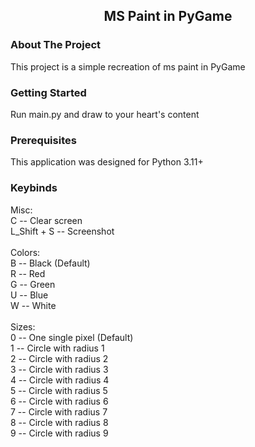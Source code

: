 <!-- TITLE -->
<div align="center">
  <h2 align="center">MS Paint in PyGame</h2>
</div>

<!-- ABOUT THE PROJECT -->
### About The Project

This project is a simple recreation of ms paint in PyGame

<!-- GETTING STARTED -->
### Getting Started

Run main.py and draw to your heart's content

<!-- PREREQUISITES -->
### Prerequisites

This application was designed for Python 3.11+

<!-- KEYBINDS -->
### Keybinds
Misc: <br>
C -- Clear screen <br>
L_Shift + S -- Screenshot <br> <br>
Colors: <br>
B -- Black (Default) <br>
R -- Red <br>
G -- Green <br>
U -- Blue <br>
W -- White <br> <br>
Sizes: <br>
0 -- One single pixel (Default) <br>
1 -- Circle with radius 1 <br>
2 -- Circle with radius 2 <br>
3 -- Circle with radius 3 <br>
4 -- Circle with radius 4 <br>
5 -- Circle with radius 5 <br>
6 -- Circle with radius 6 <br>
7 -- Circle with radius 7 <br>
8 -- Circle with radius 8 <br>
9 -- Circle with radius 9 <br>
